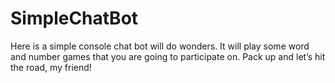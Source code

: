 # SimpleChatBot
Here is a simple console chat bot will do wonders. It will play some word and number games that you are going to participate on. Pack up and let’s hit the road, my friend!
